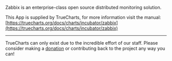 Zabbix is an enterprise-class open source distributed monitoring solution.

This App is supplied by TrueCharts, for more information visit the manual: [https://truecharts.org/docs/charts/incubator/zabbix](https://truecharts.org/docs/charts/incubator/zabbix)

---

TrueCharts can only exist due to the incredible effort of our staff.
Please consider making a [donation](https://truecharts.org/docs/about/sponsor) or contributing back to the project any way you can!
